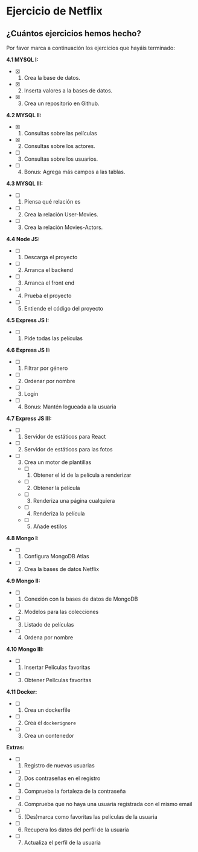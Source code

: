 

# Ejercicio de Netflix

## ¿Cuántos ejercicios hemos hecho?

Por favor marca a continuación los ejercicios que hayáis terminado:

**4.1 MYSQL I:**

- [x] 1.  Crea la base de datos.
- [X] 2.  Inserta valores a la bases de datos.
- [x] 3.  Crea un repositorio en Github.

**4.2 MYSQL II:**

- [X] 1.  Consultas sobre las películas
- [X] 2.  Consultas sobre los actores.
- [ ] 3.  Consultas sobre los usuarios.
- [ ] 4.  Bonus: Agrega más campos a las tablas.

**4.3 MYSQL III:**

- [ ] 1.  Piensa qué relación es
- [ ] 2.  Crea la relación User-Movies.
- [ ] 3.  Crea la relación Movies-Actors.

**4.4 Node JS:**

- [ ] 1. Descarga el proyecto
- [ ] 2. Arranca el backend
- [ ] 3. Arranca el front end
- [ ] 4. Prueba el proyecto
- [ ] 5. Entiende el código del proyecto

**4.5 Express JS I:**

- [ ] 1. Pide todas las películas

**4.6 Express JS II:**

- [ ] 1. Filtrar por género
- [ ] 2. Ordenar por nombre
- [ ] 3. Login
- [ ] 4. Bonus: Mantén logueada a la usuaria

**4.7 Express JS III:**

- [ ] 1. Servidor de estáticos para React
- [ ] 2. Servidor de estáticos para las fotos
- [ ] 3. Crea un motor de plantillas

  - [ ] 1. Obtener el id de la película a renderizar
  - [ ] 2. Obtener la película
  - [ ] 3. Renderiza una página cualquiera
  - [ ] 4. Renderiza la película
  - [ ] 5. Añade estilos

**4.8 Mongo I:**

- [ ] 1. Configura MongoDB Atlas
- [ ] 2. Crea la bases de datos Netflix

**4.9 Mongo II:**

- [ ] 1. Conexión con la bases de datos de MongoDB
- [ ] 2. Modelos para las colecciones
- [ ] 3. Listado de películas
- [ ] 4. Ordena por nombre

**4.10 Mongo III:**

- [ ] 1. Insertar Películas favoritas
- [ ] 3. Obtener Películas favoritas

**4.11 Docker:**

- [ ] 1. Crea un dockerfile
- [ ] 2. Crea el `dockerignore`
- [ ] 3. Crea un contenedor

**Extras:**

- [ ] 1. Registro de nuevas usuarias
- [ ] 2. Dos contraseñas en el registro
- [ ] 3. Comprueba la fortaleza de la contraseña
- [ ] 4. Comprueba que no haya una usuaria registrada con el mismo email
- [ ] 5. (Des)marca como favoritas las películas de la usuaria
- [ ] 6. Recupera los datos del perfil de la usuaria
- [ ] 7. Actualiza el perfil de la usuaria